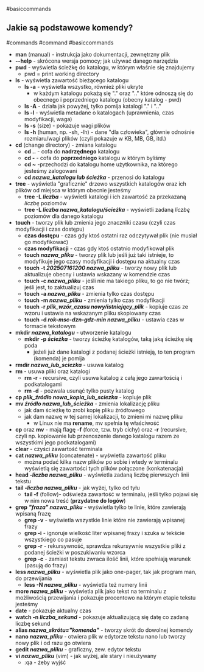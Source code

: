 #basiccommands
## Jakie są podstawowe komendy?
#commands #command #basiccommands
- **man** (manual) - instrukcja jako dokumentacji, zewnętrzny plik
- **--help** - skrócona wersja pomocy; jak używać danego narzędzia
- **pwd** - wyświetla ścieżkę do katalogu, w którym właśnie się znajdujemy
	- pwd = print working directory
- **ls** - wyświetla zawartość bieżącego katalogu
	- **ls -a** - wyświetla wszystko, również pliki ukryte
		- w każdym katalogu pokażą się "." oraz ".." które odnoszą się do obecnego i poprzedniego katalogu (obecny katalog - pwd)
	- **ls -A** - działa jak powyżej, tylko pomija katalogi "." i ".."
	- **ls -l** - wyświetla metadane o katalogach (uprawnienia, czas modyfikacji, waga)
	- **ls -s** (size) - pokazuje wagi plików
	- **ls -h** (human, np. -sh, -lh) - dane "dla człowieka", głównie odnośnie rozmiaru/wagi plików (czyli pokazuje w KB, MB, GB, itd.)
- **cd** (change directory) - zmiana katalogu
	- **cd ..** - cofa do **nadrzędnego** katalogu
	- **cd -** - cofa do **poprzedniego** katalogu w którym byliśmy
	- **cd ~** -przechodzi do katalogu home użytkownika, na którego jesteśmy zalogowani
	- **cd *nazwa_katalogu lub ścieżka*** - przenosi do katalogu
- **tree**  - wyświetla "graficznie" drzewo wszystkich katalogów oraz ich plików od miejsca w którym obecnie jesteśmy
	- **tree -L *liczba*** - wyświetli katalogi i ich zawartość za przekazaną *liczbę* poziomów
	- **tree -L *liczba* *nazwa_katalogu/ścieżka*** - wyświetli zadaną *liczbę* poziomów dla danego katalogu
- **touch** - tworzy plik lub zmienia jego znaczniki czasu (czyli czas modyfikacji i czas dostępu)
	- **czas dostępu** - czas gdy ktoś ostatni raz odczytywał plik (nie musiał go modyfikować)
	- **czas modyfikacji** - czas gdy ktoś ostatnio modyfikował plik
	- **touch *nazwa_pliku*** - tworzy plik lub jeśli już taki istnieje, to modyfikuje jego czasy modyfikacji i dostępu na aktualny czas
	- **touch -t *202507161200* *nazwa_pliku*** - tworzy nowy plik lub aktualizuje obecny i ustawia wskazany w komendzie czas
	- **touch -c *nazwa_pliku*** - jeśli nie ma takiego pliku, to go nie twórz; jeśli jest, to zaktualizuj czas
	- **touch -a *nazwa_pliku*** - zmienia tylko czas dostępu
	- **touch -m *nazwa_pliku*** - zmienia tylko czas modyfikacji
	- **touch -r *plik_wzór_czasu* *nowy/istniejący_plik*** - kopiuje czas ze wzoru i ustawia na wskazanym pliku skopiowany czas
	- **touch -d *rok-msc-dzn-gdz-min* *nazwa_pliku*** - ustawia czas w formacie tekstowym
- **mkdir *nazwa_katalogu*** - utworzenie katalogu
	- **mkdir -p *ścieżka*** - tworzy ścieżkę katalogów, taką jaką ścieżkę się poda
		- jeżeli już dane katalogi z podanej ścieżki istnieją, to ten program (komenda) je pomija
- **rmdir *nazwa_lub_sciezka*** - usuwa katalog
- **rm** - usuwa pliki oraz katalogi
	- **rm -r** - recursive, czyli usuwa katalog z całą jego zawartością i podkatalogami
	- **rm -d** - pozwala usunąć tylko pusty katalog
- **cp *plik_źródło* *nowa_kopia_lub_sciezka*** - kopiuje plik
- **mv *źródło* *nazwa_lub_ścieżka*** - zmienia lokalizację pliku
	- jak dam ścieżkę to zrobi kopię pliku źródłowego
	- jak dam nazwę w tej samej lokalizacji, to zmieni mi nazwę pliku
		- w Linux nie ma **rename**, mv spełnia tę właściwość
- **cp** oraz **mv** - mają flagę **-f** (force, tzw. tryb cichy) oraz **-r** (recursive, czyli np. kopiowanie lub przenoszenie danego katalogu razem ze wszystkimi jego podkatalogami)
- **clear** - czyści zawartość terminala
- **cat *nazwa_pliku*** (concatenate) - wyświetla zawartość pliku
	- można podać kilka nazw plików po sobie i wtedy w terminalu wyświetlą się zawartości tych plików połączone (konkatenacja)
- **head -*liczba* *nazwa_pliku*** - wyświetla zadaną liczbę pierwszych linii tekstu
- **tail -*liczba* *nazwa_pliku*** - jak wyżej, tylko od tyłu
	- **tail -f** (follow)- odświeża zawartość w terminalu, jeśli tylko pojawi się w nim nowa treść (**przydatne do logów**)
- **grep *"fraza"* *nazwa_pliku*** - wyświetla tylko te linie, które zawierają wpisaną frazę
	- **grep -v** - wyświetla wszystkie linie które nie zawierają wpisanej frazy
	- **grep -i** - ignoruje wielkość liter wpisanej frazy i szuka w tekście wszystkiego co pasuje
	- **grep -r** - rekursywność, sprawdza rekursywnie wszystkie pliki z podanej ścieżki w poszukiwaniu wzorca
	- **grep -c** - zamiast tekstu zwraca ilość linii, które spełniają warunek (pasują do frazy)
- **less *nazwa_pliku*** - wyświetla plik jako one-pager, tak jak program man, do przewijania
	- **less -N *nazwa_pliku*** - wyświetla też numery linii
- **more *nazwa_pliku*** - wyświetla plik jako tekst na terminalu z możliwością przewijania i pokazuje procentowo na którym etapie tekstu jesteśmy
- **date** - pokazuje aktualny czas
- **watch -n *liczba_sekund*** - pokazuje aktualizującą się datę co zadaną liczbę sekund 
- **alias *nazwa_skrótu="komenda"*** - tworzy skrót do dowolnej komendy
- **nano *nazwa_pliku*** - otwiera plik w edytorze tekstu nano lub tworzy nowy plik i od razu go otwiera
- **gedit *nazwa_pliku*** - graficzny, zew. edytor tekstu
- **vi *nazwa_pliku*** (vim) - jak wyżej, ale stary i nieużywany
	- :qa - żeby wyjść